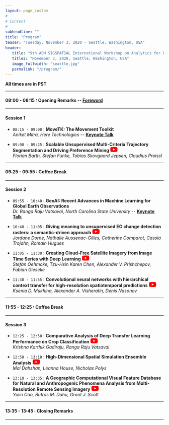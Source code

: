 ```yaml
---
layout: page_custom
#
# Content
#
subheadline: ""
title: "Program"
teaser: "Tuesday, November 3, 2020 - Seattle, Washington, USA"
header:
   title: "9th ACM SIGSPATIAL International Workshop on Analytics for Big Geospatial Data (BigSpatial 2020)"
   title2: "November 3, 2020, Seattle, Washington, USA"
   image_fullwidth: "seattle.jpg"
   permalink: "/program/"
---
```


<style type="text/css">
	.confimage:hover {
		opacity: 0.5;
		cursor: pointer; 
	}
</style> 

**All times are in PST**


---------------------------------------

#### 08:00 - 08:15 : Opening Remarks -- [Foreword](docs/frontmatter.pdf)

---------------------------------------

#### Session 1

* `08:15 - 09:00` : **MoveTK: The Movement Toolkit**   
*Aniket Mitra, Here Technologies* -- [**Keynote Talk**](/program/keynotes/#talk1)

* `09:00 - 09:25` : **Scalable Unsupervised Multi-Criteria Trajectory Segmentation and Driving Preference Mining** <a target="_blank"  href="https://youtu.be/b_zBT15eIvw"><img src="../images/youtube_icon.png" style="max-height:16px;" class="confimage"></a>  
*Florian Barth, Stefan Funke, Tobias Skovgaard Jepsen, Claudius Proissl*

---------------------------------------

#### 09:25 - 09:55 : Coffee Break

---------------------------------------

#### Session 2

* `09:55 - 10:40` : **GeoAI: Recent Advances in Machine Learning for Global Earth Observations**    
*Dr. Ranga Raju Vatsavai, North Carolina State University*  -- [**Keynote Talk**](/program/keynotes/#talk2)

* `10:40 - 11:05` : **Giving meaning to unsupervised EO change detection rasters: a semantic-driven approach** <a target="_blank"  href="https://youtu.be/A8JFugW1qjg"><img src="../images/youtube_icon.png" style="max-height:16px;"  class="confimage"></a>  
*Jordane Dorne, Nathalie Aussenac-Gilles, Catherine Comparot, Cassia Trojahn, Romain Hugues*

* `11:05 - 11:30` : **Creating Cloud-Free Satellite Imagery from Image Time Series with Deep Learning** <a target="_blank"  href="https://youtu.be/jlvFIyZSMac"><img src="../images/youtube_icon.png" style="max-height:16px;"  class="confimage"></a>  
*Stefan Oehmcke, Tzu-Hsin Karen Chen, Alexander V. Prishchepov, Fabian Gieseke*

* `11:30 - 11:55` : **Convolutional neural networks with hierarchical context transfer for high-resolution spatiotemporal predictions** <a target="_blank"  href="https://youtu.be/QYgPWaCGai8"><img src="../images/youtube_icon.png" style="max-height:16px;"  class="confimage"></a>  
*Ksenia D. Mukhina, Alexander A. Visheratin, Denis Nasonov*

---------------------------------------

#### 11:55 - 12:25 : Coffee Break

---------------------------------------

#### Session 3

* `12:25 - 12:50` : **Comparative Analysis of Deep Transfer Learning Performance on Crop Classification**  <a target="_blank"  href="https://youtu.be/5xKoJWhN61Y"><img src="../images/youtube_icon.png" style="max-height:16px;"  class="confimage"></a>  
*Krishna Karthik Gadiraju, Ranga Raju Vatsavai*

* `12:50 - 13:10` : **High-Dimensional Spatial Simulation Ensemble Analysis** <a target="_blank"  href="https://youtu.be/_Ndwt1Yc0Dw"><img src="../images/youtube_icon.png" style="max-height:16px;"  class="confimage"></a>  
*Mai Dahshan, Leanna House, Nicholas Polys*

* `13:10 - 13:35` : **A Geographic Computational Visual Feature Database for Natural and Anthropogenic Phenomena Analysis from Multi-Resolution Remote Sensing Imagery** <a target="_blank"  href="https://youtu.be/dNcfVzvXgV8"><img src="../images/youtube_icon.png" style="max-height:16px;" class="confimage"></a>  
*Yulin Cao, Butros M. Dahu, Grant J. Scott*

---------------------------------------

#### 13:35 - 13:45 : Closing Remarks

---------------------------------------

<br />
<br />





